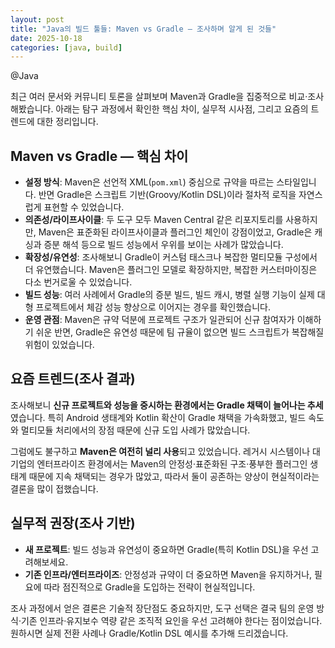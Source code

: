```yaml
---
layout: post
title: "Java의 빌드 툴들: Maven vs Gradle — 조사하며 알게 된 것들"
date: 2025-10-18
categories: [java, build]
---
```


@Java

최근 여러 문서와 커뮤니티 토론을 살펴보며 Maven과 Gradle을 집중적으로 비교·조사해봤습니다. 아래는 탐구 과정에서 확인한 핵심 차이, 실무적 시사점, 그리고 요즘의 트렌드에 대한 정리입니다.

## Maven vs Gradle — 핵심 차이

- **설정 방식**: Maven은 선언적 XML(`pom.xml`) 중심으로 규약을 따르는 스타일입니다. 반면 Gradle은 스크립트 기반(Groovy/Kotlin DSL)이라 절차적 로직을 자연스럽게 표현할 수 있었습니다.
- **의존성/라이프사이클**: 두 도구 모두 Maven Central 같은 리포지토리를 사용하지만, Maven은 표준화된 라이프사이클과 플러그인 체인이 강점이었고, Gradle은 캐싱과 증분 해석 등으로 빌드 성능에서 우위를 보이는 사례가 많았습니다.
- **확장성/유연성**: 조사해보니 Gradle이 커스텀 태스크나 복잡한 멀티모듈 구성에서 더 유연했습니다. Maven은 플러그인 모델로 확장하지만, 복잡한 커스터마이징은 다소 번거로울 수 있었습니다.
- **빌드 성능**: 여러 사례에서 Gradle의 증분 빌드, 빌드 캐시, 병렬 실행 기능이 실제 대형 프로젝트에서 체감 성능 향상으로 이어지는 경우를 확인했습니다.
- **운영 관점**: Maven은 규약 덕분에 프로젝트 구조가 일관되어 신규 참여자가 이해하기 쉬운 반면, Gradle은 유연성 때문에 팀 규율이 없으면 빌드 스크립트가 복잡해질 위험이 있었습니다.

## 요즘 트렌드(조사 결과)

조사해보니 **신규 프로젝트와 성능을 중시하는 환경에서는 Gradle 채택이 늘어나는 추세**였습니다. 특히 Android 생태계와 Kotlin 확산이 Gradle 채택을 가속화했고, 빌드 속도와 멀티모듈 처리에서의 장점 때문에 신규 도입 사례가 많았습니다.

그럼에도 불구하고 **Maven은 여전히 널리 사용**되고 있었습니다. 레거시 시스템이나 대기업의 엔터프라이즈 환경에서는 Maven의 안정성·표준화된 구조·풍부한 플러그인 생태계 때문에 지속 채택되는 경우가 많았고, 따라서 둘이 공존하는 양상이 현실적이라는 결론을 많이 접했습니다.

## 실무적 권장(조사 기반)

- **새 프로젝트**: 빌드 성능과 유연성이 중요하면 Gradle(특히 Kotlin DSL)을 우선 고려해보세요.
- **기존 인프라/엔터프라이즈**: 안정성과 규약이 더 중요하면 Maven을 유지하거나, 필요에 따라 점진적으로 Gradle을 도입하는 전략이 현실적입니다.

조사 과정에서 얻은 결론은 기술적 장단점도 중요하지만, 도구 선택은 결국 팀의 운영 방식·기존 인프라·유지보수 역량 같은 조직적 요인을 우선 고려해야 한다는 점이었습니다. 원하시면 실제 전환 사례나 Gradle/Kotlin DSL 예시를 추가해 드리겠습니다.

